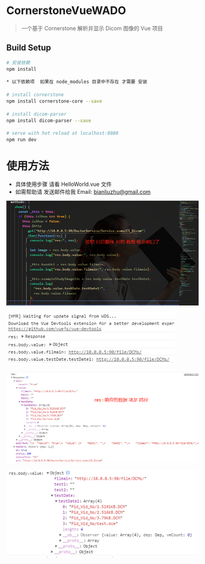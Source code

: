 # CornerstoneVueWADO

> 一个基于 Cornerstone 解析并显示 Dicom 图像的 Vue 项目

## Build Setup

``` bash
# 安装依赖
npm install

* 以下依赖项  如果在 node_modules 目录中不存在 才需要 安装

# install cornerstone
npm install cornerstone-core --save

# install dicom-parser
npm install dicom-parser --save

# serve with hot reload at localhost:8080
npm run dev

```
# 使用方法

* 具体使用步骤 请看 HelloWorld.vue 文件
* 如需帮助请 发送邮件给我 Email: bianliuzhu@gmail.com

![代码](https://github.com/GleasonBian/GithubReadmeImage/blob/master/code.jpg)


![response](https://github.com/GleasonBian/GithubReadmeImage/blob/master/res.jpg)

![cornerstoneWADO_res.jpg](https://github.com/GleasonBian/GithubReadmeImage/blob/master/cornerstoneWADO_res.jpg)

![cornerstoneWADO_res.body.value.jpg](https://github.com/GleasonBian/GithubReadmeImage/blob/master/cornerstoneWADO_res.body.value.jpg)